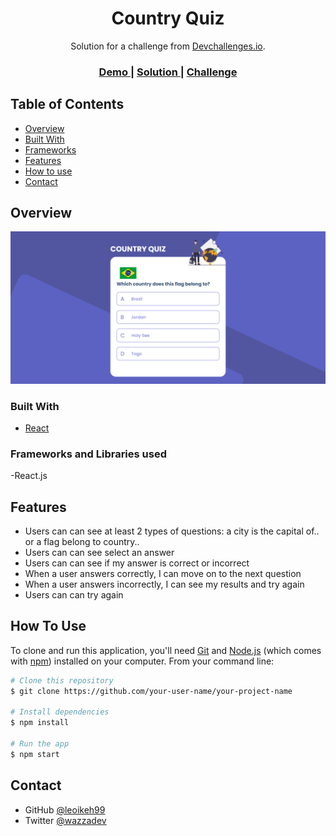 <!-- Please update value in the {}  -->

<h1 align="center">Country Quiz</h1>

<div align="center">
   Solution for a challenge from  <a href="http://devchallenges.io" target="_blank">Devchallenges.io</a>.
</div>

<div align="center">
  <h3>
    <a href="https://{your-demo-link.your-domain}">
      Demo
    </a>
    <span> | </span>
    <a href="https://github.com/leoikeh99/country-quiz">
      Solution
    </a>
    <span> | </span>
    <a href="https://devchallenges.io/challenges/Bu3G2irnaXmfwQ8sZkw8">
      Challenge
    </a>
  </h3>
</div>

<!-- TABLE OF CONTENTS -->

## Table of Contents

- [Overview](#overview)
- [Built With](#built-with)
- [Frameworks](#Frameworks-and-Libraries-used)
- [Features](#features)
- [How to use](#how-to-use)
- [Contact](#contact)

<!-- OVERVIEW -->

## Overview

![screenshot](/images/quiz.PNG)

### Built With

<!-- This section should list any major frameworks that you built your project using. Here are a few examples.-->

- [React](https://reactjs.org/)

### Frameworks and Libraries used

-React.js

## Features

- Users can can see at least 2 types of questions: a city is the capital of.. or a flag belong to country..
- Users can can see select an answer
- Users can can see if my answer is correct or incorrect
- When a user answers correctly, I can move on to the next question
- When a user answers incorrectly, I can see my results and try again
- Users can can try again

## How To Use

<!-- Example: -->

To clone and run this application, you'll need [Git](https://git-scm.com) and [Node.js](https://nodejs.org/en/download/) (which comes with [npm](http://npmjs.com)) installed on your computer. From your command line:

```bash
# Clone this repository
$ git clone https://github.com/your-user-name/your-project-name

# Install dependencies
$ npm install

# Run the app
$ npm start
```

## Contact

- GitHub [@leoikeh99](https://github.com/leoikeh99/Shoppingify)
- Twitter [@wazzadev](https://twitter.com/wazza_dev)
